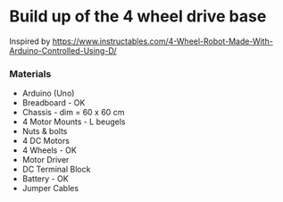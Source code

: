 # Build up of the 4 wheel drive base
Inspired by https://www.instructables.com/4-Wheel-Robot-Made-With-Arduino-Controlled-Using-D/

### Materials
* Arduino (Uno)
* Breadboard - OK
* Chassis - dim = 60 x 60 cm
* 4 Motor Mounts - L beugels
* Nuts & bolts
* 4 DC Motors
* 4 Wheels - OK
* Motor Driver
* DC Terminal Block
* Battery - OK
* Jumper Cables
